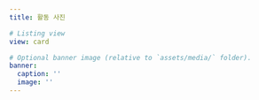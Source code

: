 ```yaml
---
title: 활동 사진

# Listing view
view: card

# Optional banner image (relative to `assets/media/` folder).
banner:
  caption: ''
  image: ''
---
```

